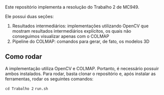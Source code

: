 Este repositório implementa a resolução do Trabalho 2 de MC949. 

Ele possui duas seções: 

1. Resultados intermediários: implementações utilizando OpenCV que mostram resultados intermediários explícitos, os quais não conseguimos visualizar apenas com o COLMAP 
2. Pipeline do COLMAP: comandos para gerar, de fato, os modelos 3D 

## Como rodar 

A implementação utiliza OpenCV e COLMAP. Portanto, é necessário possuir ambos instalados. Para rodar, basta clonar o repositório e, após instalar as ferramentas, rodar os seguintes comandos:

```cd Trabalho 2```
```run.sh```